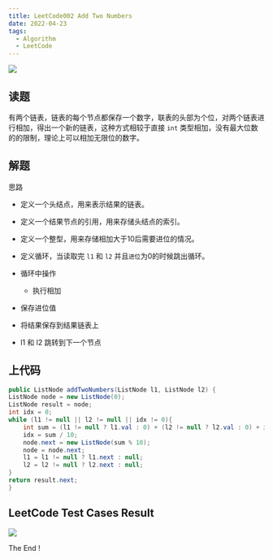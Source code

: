 ```yaml
---
title: LeetCode002 Add Two Numbers
date: 2022-04-23
tags:
  - Algorithm
  - LeetCode
---
```



![](https://peierlong-blog.oss-cn-hongkong.aliyuncs.com/uPic/Add%20Two%20Number.png)

## 读题

有两个链表，链表的每个节点都保存一个数字，联表的头部为个位，对两个链表进行相加，得出一个新的链表，这种方式相较于直接 `int` 类型相加，没有最大位数的的限制，理论上可以相加无限位的数字。

## 解题

思路

- 定义一个头结点，用来表示结果的链表。

- 定义一个结果节点的引用，用来存储头结点的索引。

- 定义一个整型，用来存储相加大于10后需要进位的情况。

- 定义循环，当读取完 `l1` 和 `l2` 并且`进位`为0的时候跳出循环。

- 循环中操作

	- 执行相加

- 保存进位值

- 将结果保存到结果链表上

- l1 和 l2 跳转到下一个节点

## 上代码

```java
public ListNode addTwoNumbers(ListNode l1, ListNode l2) {
ListNode node = new ListNode(0);
ListNode result = node;
int idx = 0;
while (l1 != null || l2 != null || idx != 0){
    int sum = (l1 != null ? l1.val : 0) + (l2 != null ? l2.val : 0) + idx;
    idx = sum / 10;
    node.next = new ListNode(sum % 10);
    node = node.next;
    l1 = l1 != null ? l1.next : null;
    l2 = l2 != null ? l2.next : null;
}
return result.next;
}
```

## LeetCode Test Cases Result

![](https://peierlong-blog.oss-cn-hongkong.aliyuncs.com/uPic/Add%20Two%20Number%20Result.png)

The End !
